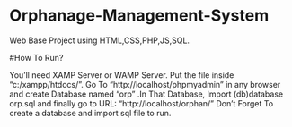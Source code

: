 # Orphanage-Management-System
Web Base Project using HTML,CSS,PHP,JS,SQL.

#How To Run?

You’ll need XAMP Server or WAMP Server. Put the file inside “c:/xampp/htdocs/”. Go To “http://localhost/phpmyadmin” in any browser and create Database named “orp” .In That Database, Import (db)database orp.sql and finally  go to URL: “http://localhost/orphan/” Don’t Forget To create a database and import sql file to run.
